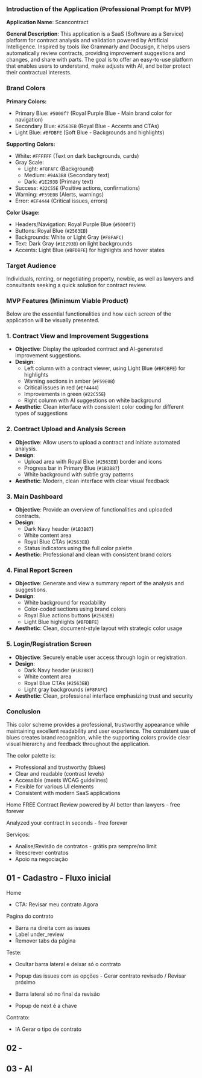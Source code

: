 ### Introduction of the Application (Professional Prompt for MVP)

**Application Name**: Scancontract

**General Description**: This application is a SaaS (Software as a Service) platform for contract analysis and validation powered by Artificial Intelligence. Inspired by tools like Grammarly and Docusign, it helps users automatically review contracts, providing improvement suggestions and changes, and share with parts. The goal is to offer an easy-to-use platform that enables users to understand, make adjusts with AI, and better protect their contractual interests.

### Brand Colors

**Primary Colors:**
- Primary Blue: `#5000f7` (Royal Purple Blue - Main brand color for navigation)
- Secondary Blue: `#2563EB` (Royal Blue - Accents and CTAs)
- Light Blue: `#BFDBFE` (Soft Blue - Backgrounds and highlights)

**Supporting Colors:**
- White: `#FFFFFF` (Text on dark backgrounds, cards)
- Gray Scale: 
  - Light: `#F8FAFC` (Background)
  - Medium: `#94A3B8` (Secondary text)
  - Dark: `#1E293B` (Primary text)
- Success: `#22C55E` (Positive actions, confirmations)
- Warning: `#F59E0B` (Alerts, warnings)
- Error: `#EF4444` (Critical issues, errors)

**Color Usage:**
- Headers/Navigation: Royal Purple Blue (`#5000f7`)
- Buttons: Royal Blue (`#2563EB`)
- Backgrounds: White or Light Gray (`#F8FAFC`)
- Text: Dark Gray (`#1E293B`) on light backgrounds
- Accents: Light Blue (`#BFDBFE`) for highlights and hover states

### Target Audience
Individuals, renting, or negotiating property, newbie, as well as lawyers and consultants seeking a quick solution for contract review.

### MVP Features (Minimum Viable Product)

Below are the essential functionalities and how each screen of the application will be visually presented.

### 1. **Contract View and Improvement Suggestions**
   - **Objective**: Display the uploaded contract and AI-generated improvement suggestions.
   - **Design**: 
     - Left column with a contract viewer, using Light Blue (`#BFDBFE`) for highlights
     - Warning sections in amber (`#F59E0B`)
     - Critical issues in red (`#EF4444`)
     - Improvements in green (`#22C55E`)
     - Right column with AI suggestions on white background
   - **Aesthetic**: Clean interface with consistent color coding for different types of suggestions

### 2. **Contract Upload and Analysis Screen**
   - **Objective**: Allow users to upload a contract and initiate automated analysis.
   - **Design**: 
     - Upload area with Royal Blue (`#2563EB`) border and icons
     - Progress bar in Primary Blue (`#1B3B87`)
     - White background with subtle gray patterns
   - **Aesthetic**: Modern, clean interface with clear visual feedback

### 3. **Main Dashboard**
   - **Objective**: Provide an overview of functionalities and uploaded contracts.
   - **Design**: 
     - Dark Navy header (`#1B3B87`)
     - White content area
     - Royal Blue CTAs (`#2563EB`)
     - Status indicators using the full color palette
   - **Aesthetic**: Professional and clean with consistent brand colors

### 4. **Final Report Screen**
   - **Objective**: Generate and view a summary report of the analysis and suggestions.
   - **Design**: 
     - White background for readability
     - Color-coded sections using brand colors
     - Royal Blue actions buttons (`#2563EB`)
     - Light Blue highlights (`#BFDBFE`)
   - **Aesthetic**: Clean, document-style layout with strategic color usage

### 5. **Login/Registration Screen**
   - **Objective**: Securely enable user access through login or registration.
   - **Design**: 
     - Dark Navy header (`#1B3B87`)
     - White content area
     - Royal Blue CTAs (`#2563EB`)
     - Light gray backgrounds (`#F8FAFC`)
   - **Aesthetic**: Clean, professional interface emphasizing trust and security

### Conclusion

This color scheme provides a professional, trustworthy appearance while maintaining excellent readability and user experience. The consistent use of blues creates brand recognition, while the supporting colors provide clear visual hierarchy and feedback throughout the application.

The color palette is:
- Professional and trustworthy (blues)
- Clear and readable (contrast levels)
- Accessible (meets WCAG guidelines)
- Flexible for various UI elements
- Consistent with modern SaaS applications



Home
FREE Contract Review powered by AI
better than lawyers - free forever

Analyzed your contract in seconds - free forever

Serviços:
- Analise/Revisão de contratos - grátis pra sempre/no limit
- Reescrever contratos
- Apoio na negociação


## 01 - Cadastro - Fluxo inicial
Home
 - CTA: Revisar meu contrato Agora

Pagina do contrato
- Barra na direita com as issues
- Label under_review
- Remover tabs da página

Teste:
- Ocultar barra lateral e deixar só o contrato
- Popup das issues com as opções - Gerar contrato revisado / Revisar próximo
- Barra lateral só no final da revisão

- Popup de next é a chave 

Contrato:
- IA Gerar o tipo de contrato


## 02 - 

## 03 - AI 